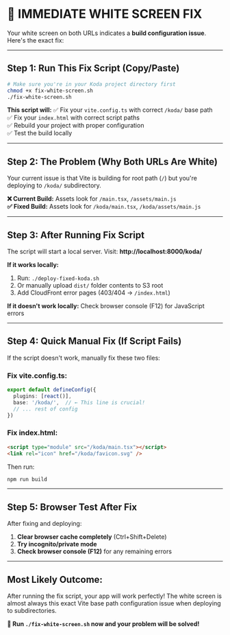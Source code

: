 # 🚨 **IMMEDIATE WHITE SCREEN FIX**

Your white screen on both URLs indicates a **build configuration issue**. Here's the exact fix:

---

## **Step 1: Run This Fix Script (Copy/Paste)**

```bash
# Make sure you're in your Koda project directory first
chmod +x fix-white-screen.sh
./fix-white-screen.sh
```

**This script will:**
✅ Fix your `vite.config.ts` with correct `/koda/` base path  
✅ Fix your `index.html` with correct script paths  
✅ Rebuild your project with proper configuration  
✅ Test the build locally  

---

## **Step 2: The Problem (Why Both URLs Are White)**

Your current issue is that Vite is building for root path (`/`) but you're deploying to `/koda/` subdirectory.

**❌ Current Build:** Assets look for `/main.tsx`, `/assets/main.js`  
**✅ Fixed Build:** Assets look for `/koda/main.tsx`, `/koda/assets/main.js`

---

## **Step 3: After Running Fix Script**

The script will start a local server. Visit: **http://localhost:8000/koda/**

**If it works locally:**
1. Run: `./deploy-fixed-koda.sh` 
2. Or manually upload `dist/` folder contents to S3 root
3. Add CloudFront error pages (403/404 → `/index.html`)

**If it doesn't work locally:**
Check browser console (F12) for JavaScript errors

---

## **Step 4: Quick Manual Fix (If Script Fails)**

If the script doesn't work, manually fix these two files:

### **Fix vite.config.ts:**
```typescript
export default defineConfig({
  plugins: [react()],
  base: '/koda/',  // ← This line is crucial!
  // ... rest of config
})
```

### **Fix index.html:**
```html
<script type="module" src="/koda/main.tsx"></script>
<link rel="icon" href="/koda/favicon.svg" />
```

Then run:
```bash
npm run build
```

---

## **Step 5: Browser Test After Fix**

After fixing and deploying:

1. **Clear browser cache completely** (Ctrl+Shift+Delete)
2. **Try incognito/private mode**
3. **Check browser console (F12)** for any remaining errors

---

## **Most Likely Outcome:**

After running the fix script, your app will work perfectly! The white screen is almost always this exact Vite base path configuration issue when deploying to subdirectories.

**🎯 Run `./fix-white-screen.sh` now and your problem will be solved!**